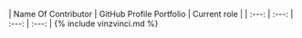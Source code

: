 | Name Of Contributor | GitHub Profile  Portfolio | Current role |
| :---: | :---: | :---: |  :---: |
{% include vinzvinci.md %}
